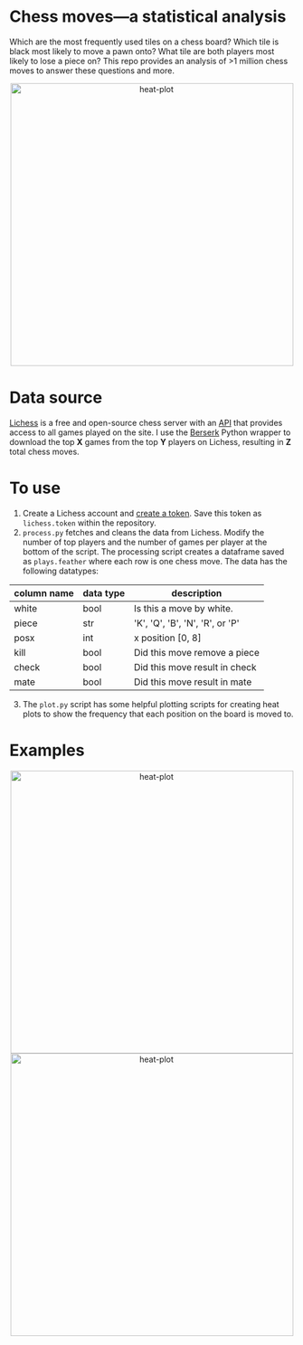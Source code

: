 # Chess moves—a statistical analysis

Which are the most frequently used tiles on a chess board? Which tile is black most likely to move a pawn onto? What tile are both players most likely to lose a piece on? This repo provides an analysis of >1 million chess moves to answer these questions and more.

<p align="center"><img alt="heat-plot" src="figures/both_all.png" width="500px" height="500px"></p>

# Data source

[Lichess](https://lichess.org/) is a free and open-source chess server with an [API](https://lichess.org/api) that provides access to all games played on the site. I use the [Berserk](https://pypi.org/project/berserk-downstream/) Python wrapper to download the top **X** games from the top **Y** players on Lichess, resulting in **Z** total chess moves.

# To use
1. Create a Lichess account and [create a token](https://lichess.org/account/oauth/token). Save this token as `lichess.token` within the repository.
2. `process.py` fetches and cleans the data from Lichess. Modify the number of top players and the number of games per player at the bottom of the script. The processing script creates a dataframe saved as `plays.feather` where each row is one chess move. The data has the following datatypes:

| column name | data type | description                     |
|-------------|-----------|---------------------------------|
| white       | bool      | Is this a move by white.        |
| piece       | str       | 'K', 'Q', 'B', 'N', 'R', or 'P' |
| posx        | int       | x position [0, 8]               |
| kill        | bool      | Did this move remove a piece    |
| check       | bool      | Did this move result in check   |
| mate        | bool      | Did this move result in mate    |

3. The `plot.py` script has some helpful plotting scripts for creating heat plots to show the frequency that each position on the board is moved to.

# Examples

<p align="center">
    <img src="figures/white_B.png" alt="heat-plot" width="500px" height="500px">
    <img src="figures/black_all.png" alt="heat-plot" width="500px" height="500px">
</p>